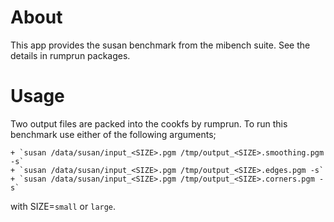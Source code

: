 <!--
     Copyright 2017, Data61
     Commonwealth Scientific and Industrial Research Organisation (CSIRO)
     ABN 41 687 119 230.

     This software may be distributed and modified according to the terms of
     the BSD 2-Clause license. Note that NO WARRANTY is provided.
     See "LICENSE_BSD2.txt" for details.

     @TAG(DATA61_BSD)
-->
# About

This app provides the susan benchmark from the mibench suite. See the details in rumprun packages.

# Usage

Two output files are packed into the cookfs by rumprun. To run this benchmark use either of the following arguments;

    + `susan /data/susan/input_<SIZE>.pgm /tmp/output_<SIZE>.smoothing.pgm -s`
    + `susan /data/susan/input_<SIZE>.pgm /tmp/output_<SIZE>.edges.pgm -s`
    + `susan /data/susan/input_<SIZE>.pgm /tmp/output_<SIZE>.corners.pgm -s`

with SIZE=`small` or `large`.
